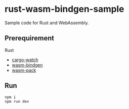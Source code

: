 rust-wasm-bindgen-sample
====

Sample code for Rust and WebAssembly.

## Prerequirement

Rust
- [cargo-watch](https://github.com/passcod/cargo-watch)
- [wasm-bindgen](https://github.com/rustwasm/wasm-bindgen)
- [wasm-pack](https://github.com/rustwasm/wasm-pack)

## Run

```
npm i
npm run dev
```
